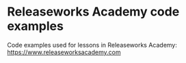 # Releaseworks Academy code examples
Code examples used for lessons in Releaseworks Academy: https://www.releaseworksacademy.com
